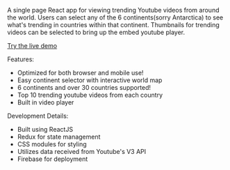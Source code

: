 A single page React app for viewing trending Youtube videos from around the world.
Users can select any of the 6 continents(sorry Antarctica) to see what's trending in countries within that continent. Thumbnails for trending videos can be selected to bring up the embed youtube player.

[Try the live demo](https://world-603b9.firebaseapp.com/)

Features:
- Optimized for both browser and mobile use!
- Easy continent selector with interactive world map
- 6 continents and over 30 countries supported!
- Top 10 trending youtube videos from each country
- Built in video player

Development Details:
- Built using ReactJS
- Redux for state management
- CSS modules for styling
- Utilizes data received from Youtube's V3 API
- Firebase for deployment

